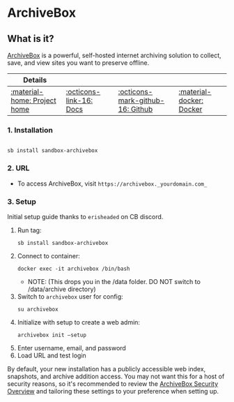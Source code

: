 # ArchiveBox

## What is it?

[ArchiveBox](https://github.com/ArchiveBox/ArchiveBox) is a powerful, self-hosted internet archiving solution to collect, save, and view sites you want to preserve offline.

| Details     |             |             |             |
|-------------|-------------|-------------|-------------|
| [:material-home: Project home ](https://github.com/ArchiveBox/ArchiveBox) | [:octicons-link-16: Docs](https://github.com/ArchiveBox/ArchiveBox/wiki) | [:octicons-mark-github-16: Github](https://github.com/ArchiveBox/ArchiveBox) | [:material-docker: Docker ](https://hub.docker.com/r/archivebox/archivebox)|

### 1. Installation

``` shell

sb install sandbox-archivebox

```

### 2. URL

- To access ArchiveBox, visit `https://archivebox._yourdomain.com_`

### 3. Setup

Initial setup guide thanks to `erisheaded` on CB discord.

1. Run tag:
    ``` { .shell }
    sb install sandbox-archivebox
    ```
2. Connect to container:
   ``` { .shell }
   docker exec -it archivebox /bin/bash
   ```
   - NOTE: (This drops you in the /data folder. DO NOT switch to /data/archive directory)
3. Switch to `archivebox` user for config:
   ``` { .shell }
   su archivebox
   ```
4. Initialize with setup to create a web admin:
   ``` { .shell }
   archivebox init —setup
   ```
5. Enter username, email, and password
6. Load URL and test login

By default, your new installation has a publicly accessible web index, snapshots, and archive addition access. You may not want this for a host of security reasons, so it's recommended to review the [ArchiveBox Security Overview](https://docs.archivebox.io/en/latest/Security-Overview.html) and tailoring these settings to your preference when setting up.
